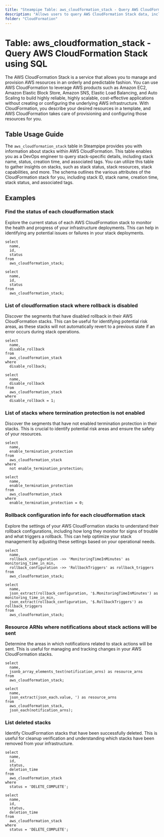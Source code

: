 ```yaml
---
title: "Steampipe Table: aws_cloudformation_stack - Query AWS CloudFormation Stack using SQL"
description: "Allows users to query AWS CloudFormation Stack data, including stack name, status, creation time, and associated tags."
folder: "CloudFormation"
---
```


# Table: aws_cloudformation_stack - Query AWS CloudFormation Stack using SQL

The AWS CloudFormation Stack is a service that allows you to manage and provision AWS resources in an orderly and predictable fashion. You can use AWS CloudFormation to leverage AWS products such as Amazon EC2, Amazon Elastic Block Store, Amazon SNS, Elastic Load Balancing, and Auto Scaling to build highly reliable, highly scalable, cost-effective applications without creating or configuring the underlying AWS infrastructure. With CloudFormation, you describe your desired resources in a template, and AWS CloudFormation takes care of provisioning and configuring those resources for you.

## Table Usage Guide

The `aws_cloudformation_stack` table in Steampipe provides you with information about stacks within AWS CloudFormation. This table enables you as a DevOps engineer to query stack-specific details, including stack name, status, creation time, and associated tags. You can utilize this table to gather insights on stacks, such as stack status, stack resources, stack capabilities, and more. The schema outlines the various attributes of the CloudFormation stack for you, including stack ID, stack name, creation time, stack status, and associated tags.

## Examples

### Find the status of each cloudformation stack
Explore the current status of each AWS CloudFormation stack to monitor the health and progress of your infrastructure deployments. This can help in identifying any potential issues or failures in your stack deployments.

```sql+postgres
select
  name,
  id,
  status
from
  aws_cloudformation_stack;
```

```sql+sqlite
select
  name,
  id,
  status
from
  aws_cloudformation_stack;
```

### List of cloudformation stack where rollback is disabled
Discover the segments that have disabled rollback in their AWS CloudFormation stacks. This can be useful for identifying potential risk areas, as these stacks will not automatically revert to a previous state if an error occurs during stack operations.

```sql+postgres
select
  name,
  disable_rollback
from
  aws_cloudformation_stack
where
  disable_rollback;
```

```sql+sqlite
select
  name,
  disable_rollback
from
  aws_cloudformation_stack
where
  disable_rollback = 1;
```

### List of stacks where termination protection is not enabled
Discover the segments that have not enabled termination protection in their stacks. This is crucial to identify potential risk areas and ensure the safety of your resources.

```sql+postgres
select
  name,
  enable_termination_protection
from
  aws_cloudformation_stack
where
  not enable_termination_protection;
```

```sql+sqlite
select
  name,
  enable_termination_protection
from
  aws_cloudformation_stack
where
  enable_termination_protection = 0;
```

### Rollback configuration info for each cloudformation stack
Explore the settings of your AWS CloudFormation stacks to understand their rollback configurations, including how long they monitor for signs of trouble and what triggers a rollback. This can help optimize your stack management by adjusting these settings based on your operational needs.

```sql+postgres
select
  name,
  rollback_configuration ->> 'MonitoringTimeInMinutes' as monitoring_time_in_min,
  rollback_configuration ->> 'RollbackTriggers' as rollback_triggers
from
  aws_cloudformation_stack;
```

```sql+sqlite
select
  name,
  json_extract(rollback_configuration, '$.MonitoringTimeInMinutes') as monitoring_time_in_min,
  json_extract(rollback_configuration, '$.RollbackTriggers') as rollback_triggers
from
  aws_cloudformation_stack;
```

### Resource ARNs where notifications about stack actions will be sent
Determine the areas in which notifications related to stack actions will be sent. This is useful for managing and tracking changes in your AWS CloudFormation stacks.

```sql+postgres
select
  name,
  jsonb_array_elements_text(notification_arns) as resource_arns
from
  aws_cloudformation_stack;
```

```sql+sqlite
select
  name,
  json_extract(json_each.value, ') as resource_arns
from
  aws_cloudformation_stack,
  json_each(notification_arns);
```

### List deleted stacks
Identify CloudFormation stacks that have been successfully deleted. This is useful for cleanup verification and understanding which stacks have been removed from your infrastructure.

```sql+postgres
select
  name,
  id,
  status,
  deletion_time
from
  aws_cloudformation_stack
where
  status = 'DELETE_COMPLETE';
```

```sql+sqlite
select
  name,
  id,
  status,
  deletion_time
from
  aws_cloudformation_stack
where
  status = 'DELETE_COMPLETE';
```